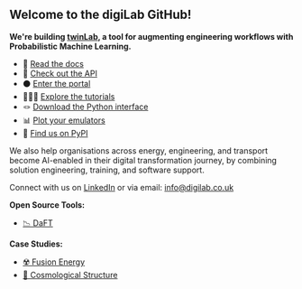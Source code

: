 ## Welcome to the digiLab GitHub!

**We're building [twinLab](https://twinlab.ai), a tool for augmenting engineering workflows with Probabilistic Machine Learning.**
- 📖 [Read the docs](https://twinlab.ai)
- 📜 [Check out the API](https://twinlab.digilab.co.uk/v3/redoc)
- ⚫ [Enter the portal](https://portal.twinlab.ai)
- 👩🏾‍💻 [Explore the tutorials](https://github.com/digiLab-ai/twinLab-Tutorials)
- 🪢 [Download the Python interface](https://github.com/digiLab-ai/twinLab-Interface)
- 📊 [Plot your emulators](https://plot.twinlab.ai/)
- 🧪 [Find us on PyPI](https://pypi.org/project/twinlab)

We also help organisations across energy, engineering, and transport become AI-enabled in their digital transformation journey, by combining solution engineering, training, and software support. 

Connect with us on [LinkedIn](https://uk.linkedin.com/company/digilab-solutions-ltd) or via email: [info@digilab.co.uk](mailto:info@digilab.co.uk)

**Open Source Tools:**

-   [📉 DaFT](https://github.com/digiLab-ai/daft)

**Case Studies:**

-   [☢️ Fusion Energy](https://github.com/digiLab-ai/NuclearFusion)
-   [🌌 Cosmological Structure](https://github.com/digiLab-ai/CosmologicalStructure)
